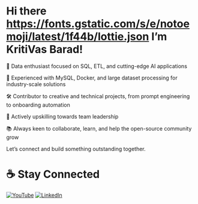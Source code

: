 # Hi there <picture> https://fonts.gstatic.com/s/e/notoemoji/latest/1f44b/lottie.json <picture> I’m KritiVas Barad!

🚀 Data enthusiast focused on SQL, ETL, and cutting-edge AI applications

💼 Experienced with MySQL, Docker, and large dataset processing for industry-scale solutions

🛠️ Contributor to creative and technical projects, from prompt engineering to onboarding automation

🎯 Actively upskilling towards team leadership

📚 Always keen to collaborate, learn, and help the open-source community grow

Let’s connect and build something outstanding together.

# ☕️ Stay Connected

[![YouTube](https://img.shields.io/badge/YouTube-%23FF0000.svg?style=for-the-badge&logo=youtube&logoColor=white)](https://www.youtube.com/@kritivasbarad)
[![LinkedIn](https://img.shields.io/badge/LinkedIn-%230077B5.svg?style=for-the-badge&logo=linkedin&logoColor=white)](https://linkedin.com/in/kritivasbarad)

